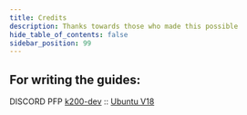 ```yaml
---
title: Credits
description: Thanks towards those who made this possible
hide_table_of_contents: false
sidebar_position: 99
---
```


## For writing the guides:

DISCORD PFP [k200-dev](https://discord.com/users/899780238920253441) :: [Ubuntu V18](/docs/guides/operating-systems/Linux/ubuntu/ubuntu-18.md)
